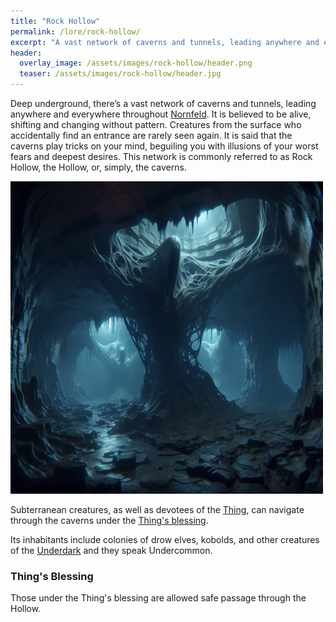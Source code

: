 ```yaml
---
title: "Rock Hollow"
permalink: /lore/rock-hollow/
excerpt: "A vast network of caverns and tunnels, leading anywhere and everywhere throughout [Nornfeld](/lore/nornfeld)."
header:
  overlay_image: /assets/images/rock-hollow/header.png
  teaser: /assets/images/rock-hollow/header.jpg
---
```


Deep underground, there’s a vast network of caverns and tunnels, leading anywhere and everywhere throughout [Nornfeld](/lore/nornfeld). It is believed to be alive, shifting and changing without pattern. Creatures from the surface who accidentally find an entrance are rarely seen again. It is said that the caverns play tricks on your mind, beguiling you with illusions of your worst fears and deepest desires.
This network is commonly referred to as Rock Hollow, the Hollow, or, simply, the caverns.

[![rock hollow](../../assets/images/rock-hollow/normal.jpg)](../../assets/images/rock-hollow/full.png)

Subterranean creatures, as well as devotees of the [Thing](/lore/the-thing#thing-of-the-hollow), can navigate through the caverns under the [Thing's blessing](#things-blessing).

Its inhabitants include colonies of drow elves, kobolds, and other creatures of the [Underdark](https://forgottenrealms.fandom.com/wiki/Underdark) and they speak Undercommon.

### Thing's Blessing
Those under the Thing's blessing are allowed safe passage through the Hollow.
